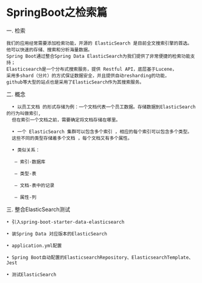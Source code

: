 # SpringBoot之检索篇

一. 检索
  
    我们的应用经常需要添加检索功能，开源的 ElasticSearch 是目前全文搜索引擎的首选。
    他可以快速的存储、搜索和分析海量数据。
    Spring Boot通过整合Spring Data ElasticSearch为我们提供了非常便捷的检索功能支持；
    Elasticsearch是一个分布式搜索服务，提供 Restful API，底层基于Lucene，
    采用多shard（分片）的方式保证数据安全，并且提供自动resharding的功能，
    github等大型的站点也是采用了ElasticSearch作为其搜索服务。
    
二. 概念
  
      • 以员工文档 的形式存储为例：一个文档代表一个员工数据。存储数据到ElasticSearch 的行为叫做索引,
      但在索引一个文档之前，需要确定将文档存储在哪里。
      
      • 一个 ElasticSearch 集群可以包含多个索引 ，相应的每个索引可以包含多个类型。 
      这些不同的类型存储着多个文档 ，每个文档又有多个属性。
      
      • 类似关系：
      
       – 索引-数据库
       
       – 类型-表
       
       – 文档-表中的记录
       
       – 属性-列
  
三. 整合ElasticSearch测试

    • 引入spring-boot-starter-data-elasticsearch
    
    • 装Spring Data 对应版本的ElasticSearch
    
    • application.yml配置
    
    • Spring Boot自动配置的ElasticsearchRepository、ElasticsearchTemplate、Jest
    
    • 测试ElasticSearch

